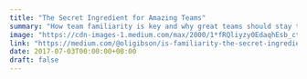```yaml
---
title: "The Secret Ingredient for Amazing Teams"
summary: "How team familiarity is key and why great teams should stay together."
image: "https://cdn-images-1.medium.com/max/2000/1*fRQliyzy0EdaqhEsb_ctBg.jpeg"
link: "https://medium.com/@oligibson/is-familiarity-the-secret-ingredient-in-high-performing-teams-fa8b3076175b"
date: 2017-07-03T00:00:00+00:00
draft: false
---
```

